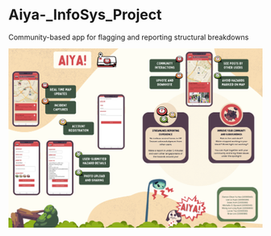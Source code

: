 # Aiya-_InfoSys_Project
Community-based app for flagging and reporting structural breakdowns

<img width="1192" alt="Aiya Poster" src="https://github.com/Leelexuan/Aiya_InfoSys_Project/blob/main/Aiya%20Poster.png">
